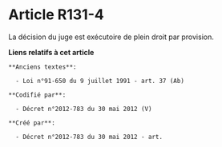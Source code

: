 # Article R131-4

La décision du juge est exécutoire de plein droit par provision.

**Liens relatifs à cet article**

	**Anciens textes**:

	  - Loi n°91-650 du 9 juillet 1991 - art. 37 (Ab)

	**Codifié par**:

	  - Décret n°2012-783 du 30 mai 2012 (V)

	**Créé par**:

	  - Décret n°2012-783 du 30 mai 2012 - art.
